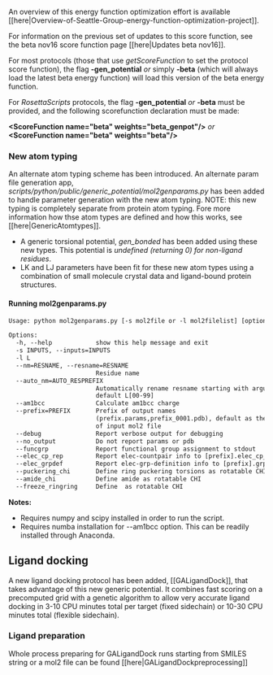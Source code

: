 An overview of this energy function optimization effort is available [[here|Overview-of-Seattle-Group-energy-function-optimization-project]].

For information on the previous set of updates to this score function, see the beta nov16 score function page [[here|Updates beta nov16]].

For most protocols (those that use _getScoreFunction_ to set the protocol score function), the flag **-gen_potential** _or_ simply **-beta** (which will always load the latest beta energy function) will load this version of the beta energy function.

For _RosettaScripts_ protocols, the flag **-gen_potential** _or_ **-beta** must be provided, and the following scorefunction declaration must be made:

**\<ScoreFunction name="beta" weights="beta_genpot"/\>** _or_ **\<ScoreFunction name="beta" weights="beta"/\>**

### New atom typing

An alternate atom typing scheme has been introduced.  An alternate param file generation app, _scripts/python/public/generic_potential/mol2genparams.py_ has been added to handle parameter generation with the new atom typing. NOTE: this new typing is completely separate from protein atom typing. Fore more information how thse atom types are defined and how this works, see [[here|GenericAtomtypes]].
* A generic torsional potential, _gen_bonded_ has been added using these new types. This potential is _undefined (returning 0) for non-ligand residues_. 
* LK and LJ parameters have been fit for these new atom types using a combination of small molecule crystal data and ligand-bound protein structures.

#### Running mol2genparams.py

```html
Usage: python mol2genparams.py [-s mol2file or -l mol2filelist] [options]

Options:
  -h, --help            show this help message and exit
  -s INPUTS, --inputs=INPUTS
  -l L                  
  --nm=RESNAME, --resname=RESNAME
                        Residue name
  --auto_nm=AUTO_RESPREFIX
                        Automatically rename resname starting with argument;
                        default L[00-99]
  --am1bcc              Calculate am1bcc charge
  --prefix=PREFIX       Prefix of output names
                        (prefix.params,prefix_0001.pdb), default as the prefix
                        of input mol2 file
  --debug               Report verbose output for debugging
  --no_output           Do not report params or pdb
  --funcgrp             Report functional group assignment to stdout
  --elec_cp_rep         Report elec-countpair info to [prefix].elec_cp_ref
  --elec_grpdef         Report elec-grp-definition info to [prefix].grpref
  --puckering_chi       Define ring puckering torsions as rotatable CHI
  --amide_chi           Define amide as rotatable CHI
  --freeze_ringring     Define  as rotatable CHI
```

**Notes:**

* Requires numpy and scipy installed in order to run the script.
* Requires numba installation for --am1bcc option. This can be readily installed through Anaconda.

## Ligand docking

A new ligand docking protocol has been added, [[GALigandDock]], that takes advantage of this new generic potential. It combines fast scoring on a precomputed grid with a genetic algorithm to allow very accurate ligand docking in 3-10 CPU minutes total per target (fixed sidechain) or 10-30 CPU minutes total (flexible sidechain).

### Ligand preparation
Whole process preparing for GALigandDock runs starting from SMILES string or a mol2 file can be found [[here|GALigandDockpreprocessing]]